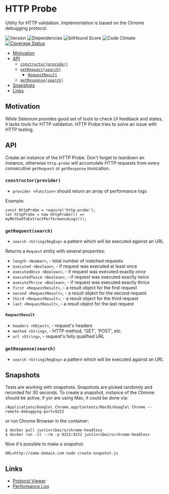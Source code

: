 # HTTP Probe

Utility for HTTP validation. Implementation is based on the Chrome debugging protocol.

![Version](https://img.shields.io/npm/v/http-probe.svg)
![Dependencies](https://david-dm.org/NicolasSiver/http-probe.svg)
![bitHound Score](https://www.bithound.io/github/NicolasSiver/http-probe/badges/score.svg)
![Code Climate](https://codeclimate.com/github/NicolasSiver/http-probe/badges/gpa.svg)
[![Coverage Status](https://coveralls.io/repos/github/NicolasSiver/http-probe/badge.svg?branch=master)](https://coveralls.io/github/NicolasSiver/http-probe?branch=master)

<!-- START doctoc generated TOC please keep comment here to allow auto update -->
<!-- DON'T EDIT THIS SECTION, INSTEAD RE-RUN doctoc TO UPDATE -->
 

- [Motivation](#motivation)
- [API](#api)
  - [`constructor(provider)`](#constructorprovider)
  - [`getRequest(search)`](#getrequestsearch)
    - [`RequestResult`](#requestresult)
  - [`getResponse(search)`](#getresponsesearch)
- [Snapshots](#snapshots)
- [Links](#links)

<!-- END doctoc generated TOC please keep comment here to allow auto update -->

## Motivation

While Selenium provides good set of tools to check UI feedback and states, it lacks tools for HTTP validation. 
HTTP Probe tries to solve an issue with HTTP testing.

## API

Create an instance of the HTTP Probe. Don't forget to teardown an instance, otherwise `http-probe` will accumulate HTTP requests from every consecutive `getRequest` or `getResponse` invocation.

### `constructor(provider)`

- `provider <Function>` should return an array of performance logs

Example: 

```
const HttpProbe = require('http-probe');
let httpProbe = new HttpProbe(() => myMethodToExtractPerformanceLogs());
```

### `getRequest(search)`

- `search <String|RegExp>` a pattern which will be executed against an URL

Returns a `Request` entity with several properties:

- `length <Number>`, - total number of matched requests
- `executed <Boolean>`, - if request was executed at least once
- `executedOnce <Boolean>`, - if request was executed exactly _once_
- `executedTwice <Boolean>`, - if request was executed exactly _twice_
- `executeThrice <Boolean>`, - if request was executed exactly _thrice_
- `first <RequestResult>`, - a result object for the first request
- `second <RequestResult>`, - a result object for the second request
- `third <RequestResult>`, - a result object for the third request
- `last <RequestResult>`, - a result object for the last request

#### `RequestResult`

- `headers <Object>`, - request's headers
- `method <String>`, - HTTP method, 'GET', 'POST', etc.
- `url <String>`, - request's fully qualified URL 

### `getResponse(search)`

- `search <String|RegExp>` a pattern which will be executed against an URL

## Snapshots

Tests are working with snapshots. Snapshots are picked randomly and recorded for 30 seconds.
To create a snapshot, instance of the Chrome should be active, if yor are using Mac, it could be done via:

```
/Applications/Google\ Chrome.app/Contents/MacOS/Google\ Chrome --remote-debugging-port=9222
```

or run Chrome Browser in the container:

```
$ docker pull justinribeiro/chrome-headless
$ docker run -it --rm -p 9222:9222 justinribeiro/chrome-headless 
```

Now it's possible to make a snapshot:

```
URL=http://some-domain.com node create-snapshot.js
```

## Links

- [Protocol Viewer](https://github.com/ChromeDevTools/debugger-protocol-viewer)
- [Performance Log](https://sites.google.com/a/chromium.org/chromedriver/logging/performance-log)

